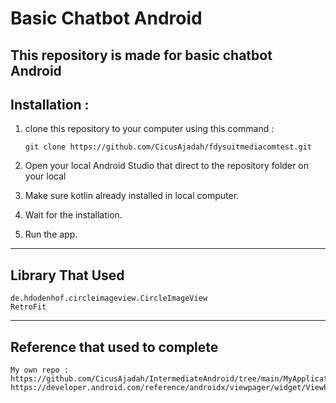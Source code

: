 # Basic Chatbot Android
This repository is made for basic chatbot Android
---
## Installation :
1. clone this repository to your computer using this command :
    ```
    git clone https://github.com/CicusAjadah/fdysuitmediacomtest.git
    ```

2. Open your local Android Studio that direct to the repository folder on your local
3. Make sure kotlin already installed in local computer. 
4. Wait for the installation. 
5. Run the app.
---
## Library That Used
```
de.hdodenhof.circleimageview.CircleImageView
RetroFit
```
---
## Reference that used to complete
   ```
   My own repo : https://github.com/CicusAjadah/IntermediateAndroid/tree/main/MyApplication
   https://developer.android.com/reference/androidx/viewpager/widget/ViewPager
   ```
